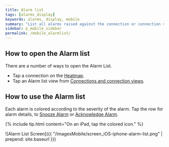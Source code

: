 ```yaml
---
title: Alarm list
tags: [alarms_display]
keywords: alarms, display, mobile
summary: "List all alarms raised against the connection or connection view."
sidebar: p_mobile_sidebar
permalink: /mobile_alarmlist/
---
```


## How to open the Alarm list

There are a number of ways to open the Alarm List.

*  Tap a connection on the [Heatmap](/documentation-theme-jekyll/mobile_heatmap).
*  Tap an Alarm list view from [Connections and connection views](/documentation-theme-jekyll/connections).

## How to use the Alarm list

Each alarm is colored according to the severity of the alarm. Tap the row for alarm details, to [Snooze Alarm](/documentation-theme-jekyll/mobile_snooze) or [Acknowledge Alarm](/documentation-theme-jekyll/mobile_acknowledge).

{% include tip.html content="On an iPad, tap the colored icon." %}

![Alarm List Screen]({{ "/imagesMobile/screen_iOS-iphone-alarm-list.png" | prepend: site.baseurl }})
